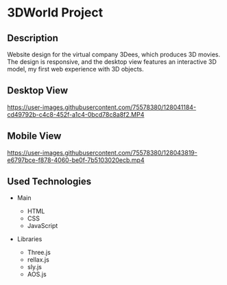 
# 3DWorld Project

##  Description
Website design for the virtual company 3Dees, which produces 3D movies. The design is responsive, and the desktop view features an interactive 3D model, my first web experience with 3D objects.

##  Desktop View

https://user-images.githubusercontent.com/75578380/128041184-cd49792b-c4c8-452f-a1c4-0bcd78c8a8f2.MP4


##  Mobile View

https://user-images.githubusercontent.com/75578380/128043819-e6797bce-f878-4060-be0f-7b5103020ecb.mp4

##  Used Technologies
- Main
  - HTML 
  - CSS 
  - JavaScript
  
- Libraries
  - Three.js 
  - rellax.js 
  - sly.js 
  - AOS.js
